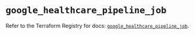 # `google_healthcare_pipeline_job`

Refer to the Terraform Registry for docs: [`google_healthcare_pipeline_job`](https://registry.terraform.io/providers/hashicorp/google/6.42.0/docs/resources/healthcare_pipeline_job).
